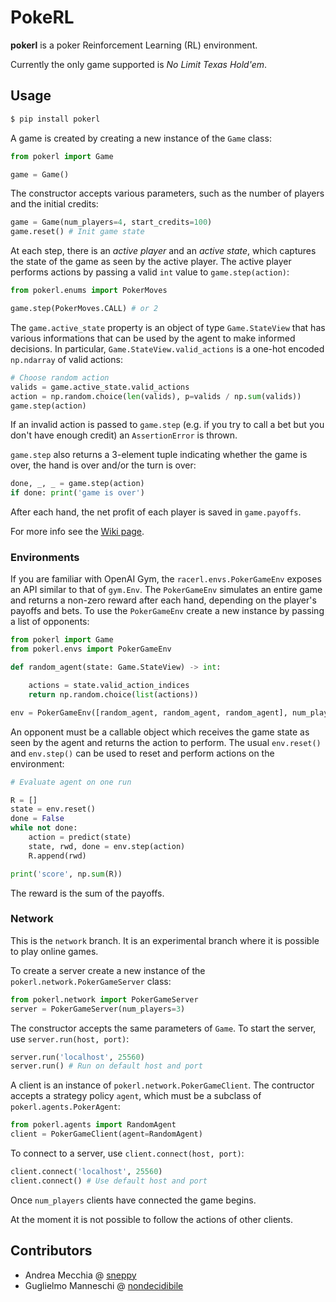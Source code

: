 # PokeRL

**pokerl** is a poker Reinforcement Learning (RL) environment.

Currently the only game supported is _No Limit Texas Hold'em_.

Usage
-----

```bash
$ pip install pokerl
```

A game is created by creating a new instance of the `Game` class:

```python
from pokerl import Game

game = Game()
```

The constructor accepts various parameters, such as the number of players and the initial credits:

```python
game = Game(num_players=4, start_credits=100)
game.reset() # Init game state
```

At each step, there is an _active player_ and an _active state_, which captures the state of the game as seen by the active player.
The active player performs actions by passing a valid `int` value to `game.step(action)`:

```python
from pokerl.enums import PokerMoves

game.step(PokerMoves.CALL) # or 2
```

The `game.active_state` property is an object of type `Game.StateView` that has various informations that can be used by the agent to make informed decisions.
In particular, `Game.StateView.valid_actions` is a one-hot encoded `np.ndarray` of valid actions:

```python
# Choose random action
valids = game.active_state.valid_actions
action = np.random.choice(len(valids), p=valids / np.sum(valids))
game.step(action)
```

If an invalid action is passed to `game.step` (e.g. if you try to call a bet but you don't have enough credit) an `AssertionError` is thrown.

`game.step` also returns a 3-element tuple indicating whether the game is over, the hand is over and/or the turn is over:

```python
done, _, _ = game.step(action)
if done: print('game is over')
```

After each hand, the net profit of each player is saved in `game.payoffs`.

For more info see the [Wiki page](https://github.com/nondecidibile/pokerl/wiki).

### Environments

If you are familiar with OpenAI Gym, the `racerl.envs.PokerGameEnv` exposes an API similar to that of `gym.Env`.
The `PokerGameEnv` simulates an entire game and returns a non-zero reward after each hand, depending on the player's payoffs and bets.
To use the `PokerGameEnv` create a new instance by passing a list of opponents:

```python
from pokerl import Game
from pokerl.envs import PokerGameEnv

def random_agent(state: Game.StateView) -> int:

	actions = state.valid_action_indices
	return np.random.choice(list(actions))

env = PokerGameEnv([random_agent, random_agent, random_agent], num_players=4)
```

An opponent must be a callable object which receives the game state as seen by the agent and returns the action to perform.
The usual `env.reset()` and `env.step()` can be used to reset and perform actions on the environment:

```python
# Evaluate agent on one run

R = []
state = env.reset()
done = False
while not done:
	action = predict(state)
	state, rwd, done = env.step(action)
	R.append(rwd)

print('score', np.sum(R))
```

The reward is the sum of the payoffs.

### Network

This is the `network` branch. It is an experimental branch where it is possible to play online games.

To create a server create a new instance of the `pokerl.network.PokerGameServer` class:

```python
from pokerl.network import PokerGameServer
server = PokerGameServer(num_players=3)
```

The constructor accepts the same parameters of `Game`.
To start the server, use `server.run(host, port)`:

```python
server.run('localhost', 25560)
server.run() # Run on default host and port
```

A client is an instance of `pokerl.network.PokerGameClient`.
The contructor accepts a strategy policy `agent`, which must be a subclass of `pokerl.agents.PokerAgent`:

```python
from pokerl.agents import RandomAgent
client = PokerGameClient(agent=RandomAgent)
```

To connect to a server, use `client.connect(host, port)`:

```python
client.connect('localhost', 25560)
client.connect() # Use default host and port
```

Once `num_players` clients have connected the game begins.

At the moment it is not possible to follow the actions of other clients.

Contributors
------------

- Andrea Mecchia @ [sneppy](https://github.com/sneppy)
- Guglielmo Manneschi @ [nondecidibile](https://github.com/nondecidibile)